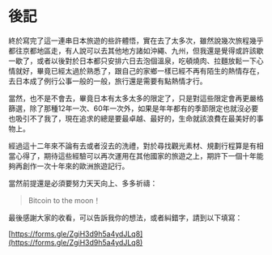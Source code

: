 # 後記

終於寫完了這一連串日本旅遊的些許體悟，實在去了太多次，雖然說幾次旅程幾乎都往京都地區走，有人說可以去其他地方諸如沖繩、九州，但我還是覺得或許該歇一歇了，或者以後對於日本都只安排六日去泡個溫泉，吃頓燒肉、拉麵放鬆一下心情就好，畢竟已經太過於熟悉了，跟自己的家鄉一樣已經不再有陌生的熱情存在，去日本成了例行公事一般的一般，旅行還是需要有點熱情才行。

當然，也不是不會去，畢竟日本有太多太多的限定了，只是對這些限定會再更嚴格篩選，除了那種12年一次、60年一次外，如果是年年都有的季節限定也就沒必要也吸引不了我了，現在追求的總是要最卓越、最好的，生命就該浪費在最美好的事物上。

經過這十二年來不論有去或者沒去的洗禮，對於尋找觀光素材、規劃行程算是有相當心得了，期待這些經驗可以再次運用在其他國家的旅遊之上，期許下一個十年能夠再創作一次十年來的歐洲旅遊記行。

當然前提還是必須要努力天天向上、多多祈禱：

> Bitcoin to the moon！

最後感謝大家的收看，可以告訴我你的想法，或者糾錯字，請到以下填寫：

[https://forms.gle/ZgiH3d9h5a4ydJLq8](https://forms.gle/ZgiH3d9h5a4ydJLq8)
